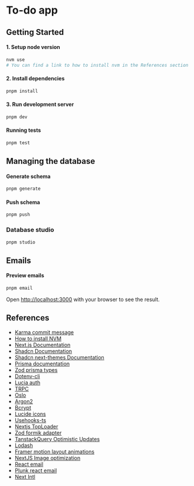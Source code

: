 # To-do app

## Getting Started

#### 1. Setup node version

```bash
nvm use
# You can find a link to how to install nvm in the References section
```

#### 2. Install dependencies

```bash
pnpm install
```

#### 3. Run development server

```bash
pnpm dev
```

#### Running tests

```bash
pnpm test
```

## Managing the database

#### Generate schema

```bash
pnpm generate
```

#### Push schema

```bash
pnpm push
```

### Database studio

```bash
pnpm studio
```

## Emails

#### Preview emails

```bash
pnpm email
```

Open [http://localhost:3000](http://localhost:3000) with your browser to see the result.

## References

-   [Karma commit message](https://karma-runner.github.io/6.4/dev/git-commit-msg.html)
-   [How to install NVM](https://www.freecodecamp.org/news/node-version-manager-nvm-install-guide)
-   [Next.js Documentation](https://nextjs.org/docs)
-   [Shadcn Documentation](https://ui.shadcn.com/docs)
-   [Shadcn next-themes Documentation](https://ui.shadcn.com/docs/dark-mode/next)
-   [Prisma documentation](https://www.prisma.io/docs/getting-started/setup-prisma/start-from-scratch/relational-databases-typescript-postgresql)
-   [Zod prisma types](https://www.npmjs.com/package/zod-prisma-types#zod-prisma-types-)
-   [Dotenv-cli](https://www.npmjs.com/package/dotenv-cli)
-   [Lucia auth](https://lucia-auth.com/)
-   [TRPC](https://trpc.io/docs/client/nextjs/setup)
-   [Oslo](https://oslo.js.org/)
-   [Argon2](https://www.npmjs.com/package/@node-rs/argon2)
-   [Bcrypt](https://www.npmjs.com/package/@node-rs/bcrypt)
-   [Lucide icons](https://lucide.dev/guide/packages/lucide-react)
-   [Usehooks-ts](https://usehooks-ts.com/introduction)
-   [Nextjs TopLoader](https://www.npmjs.com/package/nextjs-toploader)
-   [Zod formik adapter](https://www.npmjs.com/package/zod-formik-adapter)
-   [TanstackQuery Optimistic Updates](https://tanstack.com/query/v4/docs/framework/react/guides/optimistic-updates)
-   [Lodash](https://lodash.com/)
-   [Framer motion layout animations](https://www.framer.com/motion/layout-animations/)
-   [NextJS Image optimization](https://nextjs.org/docs/messages/install-sharp)
-   [React email](https://react.email/)
-   [Plunk react email](https://docs.useplunk.com/guides/react-email)
-   [Next Intl](https://next-intl-docs.vercel.app/docs/getting-started/app-router)
